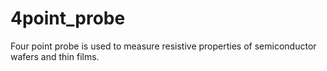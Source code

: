# 4point_probe
Four point probe is used to measure resistive properties of semiconductor wafers and thin films.
